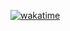 [![wakatime](https://wakatime.com/badge/user/ef768399-8a8e-4d12-b599-95500c10f4b1/project/30b288f7-f2de-4427-b766-c0f217b09bba.svg)](https://wakatime.com/badge/user/ef768399-8a8e-4d12-b599-95500c10f4b1/project/30b288f7-f2de-4427-b766-c0f217b09bba)
